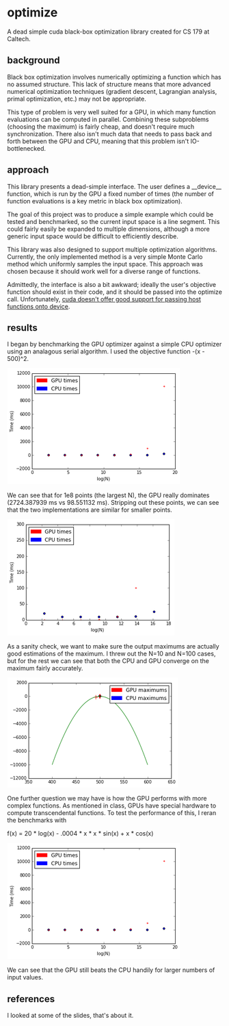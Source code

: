 # optimize
A dead simple cuda black-box optimization library created for CS 179 at Caltech.

## background

Black box optimization involves numerically optimizing a function which has no assumed structure. This lack of structure means that more advanced numerical optimization techniques (gradient descent, Lagrangian analysis, primal optimization, etc.) may not be appropriate.

This type of problem is very well suited for a GPU, in which many function evaluations can be computed in parallel. Combining these subproblems (choosing the maximum) is fairly cheap, and doesn't require much synchronization. There also isn't much data that needs to pass back and forth between the GPU and CPU, meaning that this problem isn't IO-bottlenecked.

## approach

This library presents a dead-simple interface. The user defines a \_\_device\_\_ function, which is run by the GPU a fixed number of times (the number of function evaluations is a key metric in black box optimization).

The goal of this project was to produce a simple example which could be tested and benchmarked, so the current input space is a line segment. This could fairly easily be expanded to multiple dimensions, although a more generic input space would be difficult to efficiently describe.

This library was also designed to support multiple optimization algorithms. Currently, the only implemented method is a very simple Monte Carlo method which uniformly samples the input space. This approach was chosen because it should work well for a diverse range of functions.

Admittedly, the interface is also a bit awkward; ideally the user's objective function should exist in their code, and it should be passed into the optimize call. Unfortunately, [cuda doesn't offer good support for passing host functions onto device](http://docs.nvidia.com/cuda/cuda-c-programming-guide/#function-pointers).

## results

I began by benchmarking the GPU optimizer against a simple CPU optimizer using an analagous serial algorithm. I used the objective function -(x - 500)^2.

![](https://github.com/sszuflita/optimize/blob/master/analysis/-(x-500)%5E2_full.png?raw=true "Optional title")

We can see that for 1e8 points (the largest N), the GPU really dominates (2724.387939 ms vs 98.551132 ms). Stripping out these points, we can see that the two implementations are similar for smaller points.

![](https://github.com/sszuflita/optimize/blob/master/analysis/-(x-500)%5E2_stripped.png?raw=true "Optional title")

As a sanity check, we want to make sure the output maximums are actually good estimations of the maximum. I threw out the N=10 and N=100 cases, but for the rest we can see that both the CPU and GPU converge on the maximum fairly accurately.

![](https://github.com/sszuflita/optimize/blob/master/analysis/accuracy.png?raw=true "Optional title")

One further question we may have is how the GPU performs with more complex functions. As mentioned in class, GPUs have special hardware to compute transcendental functions. To test the performance of this, I reran the benchmarks with

f(x) = 20 * log(x) - .0004 * x * x * sin(x) + x * cos(x)

![](https://github.com/sszuflita/optimize/blob/master/analysis/complex.png?raw=true "Optional title")

We can see that the GPU still beats the CPU handily for larger numbers of input values.

## references
I looked at some of the slides, that's about it.
